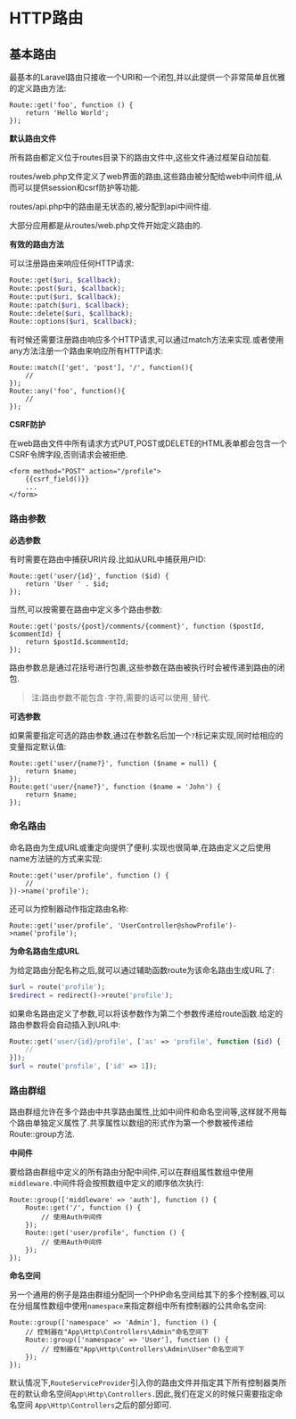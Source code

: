 # HTTP路由

## 基本路由

最基本的Laravel路由只接收一个URI和一个闭包,并以此提供一个非常简单且优雅的定义路由方法:

```
Route::get('foo', function () {
    return 'Hello World';
});
```

**默认路由文件**

所有路由都定义位于routes目录下的路由文件中,这些文件通过框架自动加载.

routes\/web.php文件定义了web界面的路由,这些路由被分配给web中间件组,从而可以提供session和csrf防护等功能.

routes\/api.php中的路由是无状态的,被分配到api中间件组.

大部分应用都是从routes\/web.php文件开始定义路由的.

**有效的路由方法**

可以注册路由来响应任何HTTP请求:

```php
Route::get($uri, $callback);
Route::post($uri, $callback);
Route::put($uri, $callback);
Route::patch($uri, $callback);
Route::delete($uri, $callback);
Route::options($uri, $callback);
```

有时候还需要注册路由响应多个HTTP请求,可以通过match方法来实现.或者使用any方法注册一个路由来响应所有HTTP请求:

```
Route::match(['get', 'post'], '/', function(){
    //
});
Route::any('foo', function(){
    //
});
```

**CSRF防护**

在web路由文件中所有请求方式PUT,POST或DELETE的HTML表单都会包含一个CSRF令牌字段,否则请求会被拒绝.

```
<form method="POST" action="/profile">
    {{csrf_field()}}
    ...
</form>
```

### **路由参数**

**必选参数**

有时需要在路由中捕获URI片段.比如从URL中捕获用户ID:

```
Route::get('user/{id}', function ($id) {
    return 'User ' . $id;
});
```

当然,可以按需要在路由中定义多个路由参数:

```
Route::get('posts/{post}/comments/{comment}', function ($postId, $commentId) {
    return $postId.$commentId;
});
```

路由参数总是通过花括号进行包裹,这些参数在路由被执行时会被传递到路由的闭包.

> 注:路由参数不能包含`-`字符,需要的话可以使用`_`替代.

**可选参数**

如果需要指定可选的路由参数,通过在参数名后加一个`?`标记来实现,同时给相应的变量指定默认值:

```
Route::get('user/{name?}', function ($name = null) {
    return $name;
});
Route:get('user/{name?}', function ($name = 'John') {
    return $name;
});
```

### 命名路由

命名路由为生成URL或重定向提供了便利.实现也很简单,在路由定义之后使用name方法链的方式来实现:

```
Route::get('user/profile', function () {
    //
})->name('profile');
```

还可以为控制器动作指定路由名称:

```
Route::get('user/profile', 'UserController@showProfile')->name('profile');
```

**为命名路由生成URL**

为给定路由分配名称之后,就可以通过辅助函数route为该命名路由生成URL了:

```php
$url = route('profile');
$redirect = redirect()->route('profile');
```

如果命名路由定义了参数,可以将该参数作为第二个参数传递给route函数.给定的路由参数将会自动插入到URL中:

```php
Route::get('user/{id}/profile', ['as' => 'profile', function ($id) {
    //
}]);
$url = route('profile', ['id' => 1]);
```

### 路由群组

路由群组允许在多个路由中共享路由属性,比如中间件和命名空间等,这样就不用每个路由单独定义属性了.共享属性以数组的形式作为第一个参数被传递给Route::group方法.

**中间件**

要给路由群组中定义的所有路由分配中间件,可以在群组属性数组中使用 `middleware.`中间件将会按照数组中定义的顺序依次执行:

```
Route::group(['middleware' => 'auth'], function () {
    Route::get('/', function () {
        // 使用Auth中间件
    });
    Route::get('user/profile', function () {
        // 使用Auth中间件
    });
});
```

**命名空间**

另一个通用的例子是路由群组分配同一个PHP命名空间给其下的多个控制器,可以在分组属性数组中使用`namespace`来指定群组中所有控制器的公共命名空间:

```
Route::group(['namespace' => 'Admin'], function () {
    // 控制器在"App\Http\Controllers\Admin"命名空间下
    Route::group(['namespace' => 'User'], function () {
        // 控制器在"App\Http\Controllers\Admin\User"命名空间下
    });
});
```

默认情况下,`RouteServiceProvider`引入你的路由文件并指定其下所有控制器类所在的默认命名空间`App\Http\Controllers.`因此,我们在定义的时候只需要指定命名空间 `App\Http\Controllers`之后的部分即可.



